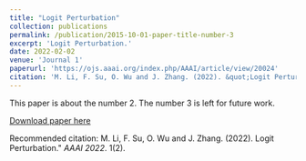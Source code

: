 ```yaml
---
title: "Logit Perturbation"
collection: publications
permalink: /publication/2015-10-01-paper-title-number-3
excerpt: 'Logit Perturbation.'
date: 2022-02-02
venue: 'Journal 1'
paperurl: 'https://ojs.aaai.org/index.php/AAAI/article/view/20024'
citation: 'M. Li, F. Su, O. Wu and J. Zhang. (2022). &quot;Logit Perturbation.&quot; <i>AAAI 2022</i>. 1(2).'
---
```

This paper is about the number 2. The number 3 is left for future work.

[Download paper here](https://ojs.aaai.org/index.php/AAAI/article/view/20024/19783)

Recommended citation: M. Li, F. Su, O. Wu and J. Zhang. (2022). Logit Perturbation." <i>AAAI 2022</i>. 1(2).
